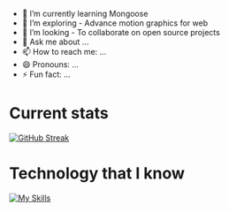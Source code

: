 

- 🌱 I’m currently learning  Mongoose
- 🤔 I’m  exploring - Advance motion graphics for web 
- 👯 I’m looking - To collaborate on open source projects
- 💬 Ask me about ...
- 📫 How to reach me: ...
- 😄 Pronouns: ...
- ⚡ Fun fact: ...


# Current stats

[![GitHub Streak](https://github-readme-streak-stats.herokuapp.com?user=Mdsoyaib123&theme=dark)](https://git.io/streak-stats)

# Technology that I know

[![My Skills](https://skillicons.dev/icons?i=js,react,express,nodejs,mongodb,firebase,tailwind,html,css)](https://skillicons.dev)


